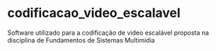 # codificacao_video_escalavel

Software utilizado para a codificação de video escalável proposta na disciplina de Fundamentos de Sistemas Multimidia
